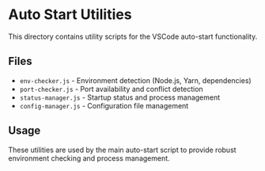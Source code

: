 # Auto Start Utilities

This directory contains utility scripts for the VSCode auto-start functionality.

## Files

- `env-checker.js` - Environment detection (Node.js, Yarn, dependencies)
- `port-checker.js` - Port availability and conflict detection
- `status-manager.js` - Startup status and process management
- `config-manager.js` - Configuration file management

## Usage

These utilities are used by the main auto-start script to provide robust environment checking and process management.